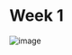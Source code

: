 

# Week 1


![image](https://github.com/shekharbiswas/Digital-Marketing/assets/32758439/01c2d4a2-b952-4b4a-b114-fa8cabce77d5)
